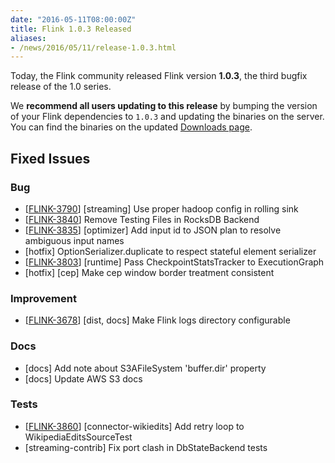 ```yaml
---
date: "2016-05-11T08:00:00Z"
title: Flink 1.0.3 Released
aliases:
- /news/2016/05/11/release-1.0.3.html
---
```


Today, the Flink community released Flink version **1.0.3**, the third bugfix release of the 1.0 series.

We **recommend all users updating to this release** by bumping the version of your Flink dependencies to `1.0.3` and updating the binaries on the server. You can find the binaries on the updated [Downloads page](/downloads.html).

## Fixed Issues

### Bug

* [[FLINK-3790](https://issues.apache.org/jira/browse/FLINK-3790)] [streaming] Use proper hadoop config in rolling sink
* [[FLINK-3840](https://issues.apache.org/jira/browse/FLINK-3840)] Remove Testing Files in RocksDB Backend
* [[FLINK-3835](https://issues.apache.org/jira/browse/FLINK-3835)] [optimizer] Add input id to JSON plan to resolve ambiguous input names
* [hotfix] OptionSerializer.duplicate to respect stateful element serializer
* [[FLINK-3803](https://issues.apache.org/jira/browse/FLINK-3803)] [runtime] Pass CheckpointStatsTracker to ExecutionGraph
* [hotfix] [cep] Make cep window border treatment consistent

### Improvement

* [[FLINK-3678](https://issues.apache.org/jira/browse/FLINK-3678)] [dist, docs] Make Flink logs directory configurable

### Docs

* [docs] Add note about S3AFileSystem 'buffer.dir' property
* [docs] Update AWS S3 docs

### Tests

* [[FLINK-3860](https://issues.apache.org/jira/browse/FLINK-3860)] [connector-wikiedits] Add retry loop to WikipediaEditsSourceTest
* [streaming-contrib] Fix port clash in DbStateBackend tests
